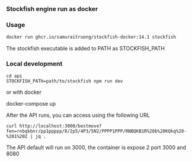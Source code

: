 ### Stockfish engine run as docker


### Usage

```sh
docker run ghcr.io/samuraitruong/stockfish-docker:14.1 stockfish

```

The stockfish executable is added to PATH as STOCKFISH_PATH


### Local development

```
cd api
STOCKFISH_PATH=path/to/stockfish npm run dev
```

or with docker

docker-compose up


After the API runs, you can access using the following URL

```
curl http://localhost:3000/bestmove?fen=rnbqkbnr/pp1ppppp/8/2p5/4P3/5N2/PPPP1PPP/RNBQKB1R%20b%20KQkq%20-%201%202 | jq .
```

The API default will run on 3000, the container is expose 2 port 3000 and 8080